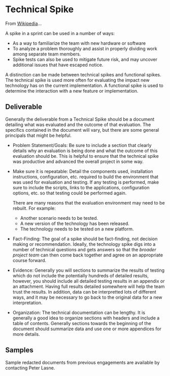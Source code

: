 # Technical Spike

From [Wikipedia](<https://en.wikipedia.org/wiki/Spike_(software_development)>)...

A spike in a sprint can be used in a number of ways:

- As a way to familiarize the team with new hardware or software
- To analyze a problem thoroughly and assist in properly dividing work among separate team members.
- Spike tests can also be used to mitigate future risk, and may uncover additional issues that have escaped notice.

A distinction can be made between technical spikes and functional spikes. The technical spike is used more often for evaluating the impact new technology has on the current implementation. A functional spike is used to determine the interaction with a new feature or implementation.

## Deliverable

Generally the deliverable from a Technical Spike should be a document detailing what was evaluated and the outcome of that evaluation. The specifics contained in the document will vary, but there are some general principals that might be helpful.

- Problem Statement/Goals: Be sure to include a section that clearly details why an evaluation is being done and what the outcome of this evaluation should be. This is helpful to ensure that the technical spike was productive and advanced the overall project in some way.

- Make sure it is repeatable: Detail the components used, installation instructions, configuration, etc. required to build the environment that was used for evaluation and testing. If any testing is performed, make sure to include the scripts, links to the applications, configuration options, etc. so that testing could be performed again.

    There are many reasons that the evaluation environment may need to be rebuilt. For example:

  - Another scenario needs to be tested.
  - A new version of the technology has been released.
  - The technology needs to be tested on a new platform.

- Fact-Finding: The goal of a spike should be fact-finding, not decision making or recommendation. Ideally, the technology spike digs into a number of technical questions and gets answers so that the _broader project team_ can then come back together and agree on an appropriate course forward.

- Evidence: Generally you will sections to summarize the results of testing which do not include the potentially hundreds of detailed results, however, you should include all detailed testing results in an appendix or an attachment. Having full results detailed somewhere will help the team trust the results. In addition, data can be interpretted lots of different ways, and it may be necessary to go back to the original data for a new interpretation.

- Organization: The technical documentation can be lengthy. It is generally a good idea to organize sections with headers and include a table of contents. Generally sections towards the beginning of the document should summarize data and use one or more appendices for more details.

## Samples

Sample redacted documents from previous engagements are available by contacting Peter Lasne.
